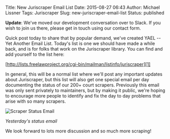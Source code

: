Title: New Juriscraper Email List
Date: 2015-08-27 06:43
Author: Michael Lissner
Tags: Juriscraper
Slug: new-juriscraper-email-list
Status: published

<p class="bg-danger alert"><strong>Update</strong>: We've moved our development conversation over to Slack. If you wish to join us there, please get in touch using our contact form.</p>

Quick post today to share that by popular demand, we've created YAEL --
Yet Another Email List. Today's list is one we should have made a while
back, and is for folks that work on the Juriscraper library. You can
find and add yourself to the list here:

[http://lists.freelawproject.org/cgi-bin/mailman/listinfo/juriscraper][1]

[1]: http://lists.freelawproject.org/cgi-bin/mailman/listinfo/juriscraper

In general, this will be a normal list where we'll post any important
updates about Juriscraper, but this list will also get one special email
per day documenting the status of our 200+ court scrapers. Previously
this email was only sent privately to maintainers, but by making it
public, we're hoping to encourage more people to identify and fix the
day to day problems that arise with so many scrapers.

![Scraper Status Email]({filename}/images/Screenshot-from-2015-08-27-104126.png)

*Yesterday's status email*

We look forward to lots more discussion and so much more scraping!

